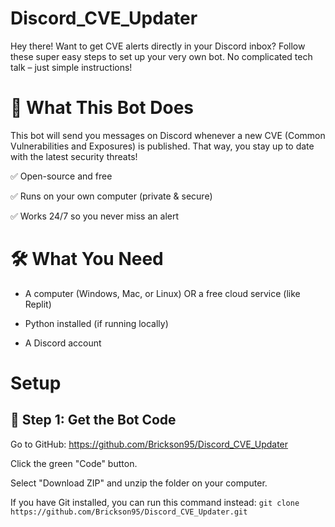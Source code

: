 # Discord_CVE_Updater

Hey there! Want to get CVE alerts directly in your Discord inbox? Follow these super easy steps to set up your very own bot. No complicated tech talk – just simple instructions!

# 🚀 What This Bot Does

This bot will send you messages on Discord whenever a new CVE (Common Vulnerabilities and Exposures) is published. That way, you stay up to date with the latest security threats!

✅ Open-source and free

✅ Runs on your own computer (private & secure)

✅ Works 24/7 so you never miss an alert

# 🛠️ What You Need

* A computer (Windows, Mac, or Linux) OR a free cloud service (like Replit)

* Python installed (if running locally)

* A Discord account

# Setup

## 🔧 Step 1: Get the Bot Code

Go to GitHub: https://github.com/Brickson95/Discord_CVE_Updater

Click the green "Code" button.

Select "Download ZIP" and unzip the folder on your computer.

If you have Git installed, you can run this command instead:
`git clone https://github.com/Brickson95/Discord_CVE_Updater.git`

